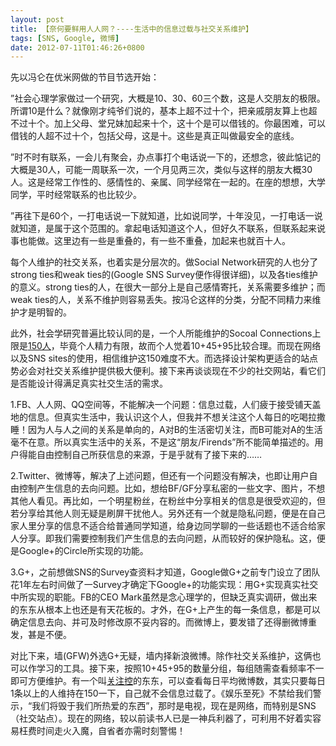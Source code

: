 ```yaml
---
layout: post
title: 【奈何要鲜用人人网？----生活中的信息过载与社交关系维护】
tags: [SNS, Google, 微博]
date: 2012-07-11T01:46:26+0800
---
```


先以冯仑在优米网做的节目节选开始：  


”社会心理学家做过一个研究，大概是10、30、60三个数，这是人交朋友的极限。所谓10是什么？就像刚才纯爷们说的，基本上超不过十个，把亲戚朋友算上也超不过十个。加上父母、堂兄妹加起来十个，这十个是可以借钱的。你最困难，可以借钱的人超不过十个，包括父母，这是十。这些是真正叫做最安全的底线。

”时不时有联系，一会儿有聚会，办点事打个电话说一下的，还想念，彼此惦记的大概是30人，可能一周联系一次，一个月见两三次，类似与这样的朋友大概30人。这是经常工作性的、感情性的、亲属、同学经常在一起的。在座的想想，大学同学，平时经常联系的也比较少。

”再往下是60个，一打电话说一下就知道，比如说同学，十年没见，一打电话一说就知道，是属于这个范围的。拿起电话知道这个人，但好久不联系，但联系起来说事也能做。这里边有一些是重叠的，有一些不重叠，加起来也就百十人。

每个人维护的社交关系，也着实是分层次的。做Social Network研究的人也分了strong ties和weak ties的(Google SNS Survey便作得很详细)，以及各ties维护的意义。strong ties的人，在很大一部分上是自己感情寄托，关系需要多维护；而weak ties的人，关系不维护则容易丢失。按冯仑这样的分类，分配不同精力来维护才是明智的。

此外，社会学研究普遍比较认同的是，一个人所能维护的Socoal Connections上限是[150人][150]，毕竟个人精力有限，故而个人觉着10+45+95比较合理。而现在网络以及SNS sites的使用，相信维护这150难度不大。而选择设计架构更适合的站点势必会对社交关系维护提供极大便利。接下来再谈谈现在不少的社交网站，看它们是否能设计得满足真实社交生活的需求。

1.FB、人人网、QQ空间等，不能解决一个问题：信息过载，人们疲于接受铺天盖地的信息。但真实生活中，我认识这个人，但我并不想关注这个人每日的吃喝拉撒睡！因为人与人之间的关系是单向的，A对B的生活密切关注，而B可能对A的生活毫不在意。所以真实生活中的关系，不是这“朋友/Firends”所不能简单描述的。用户得能自由控制自己所获信息的来源，于是乎就有了接下来的……

2.Twitter、微博等，解决了上述问题，但还有一个问题没有解决，也即让用户自由控制产生信息的去向问题。比如，想给BF/GF分享私密的一些文字、图片，不想其他人看见。再比如，一个明星粉丝，在粉丝中分享相关的信息是很受欢迎的，但若分享给其他人则无疑是刷屏干扰他人。另外还有一个就是隐私问题，便是在自己家人里分享的信息不适合给普通同学知道，给身边同学聊的一些话题也不适合给家人分享。即我们需要控制我们产生信息的去向问题，从而较好的保护隐私。这，便是Google+的Circle所实现的功能。

3.G+，之前想做SNS的Survey查资料才知道，Google做G+之前专门设立了团队花1年左右时间做了一Survey才确定下Google+的功能实现：用G+实现真实社交中所实现的职能。FB的CEO Mark虽然是念心理学的，但缺乏真实调研，做出来的东东从根本上也还是有天花板的。才外，在G+上产生的每一条信息，都是可以确定信息去向、并可及时修改原不妥内容的。而微博上，要发错了还得删微博重发，甚是不便。

对比下来，墙(GFW)外选G+无疑，墙内择新浪微博。除作社交关系维护，这俩也可以作学习的工具。接下来，按照10+45+95的数量分组，每组随需查看频率不一即可方便维护。有一个叫[关注控][Link 1]的东东，可以查看每日平均微博数，其实只要每日1条以上的人维持在150一下，自己就不会信息过载了。《娱乐至死》不禁给我们警示，“我们将毁于我们所热爱的东西”，那时是电视，现在是网络，而特别是SNS（社交站点）。现在的网络，较以前读书人已是一神兵利器了，可利用不好着实容易枉费时间走火入魔，自省者亦需时刻警惕！


[150]: https://en.wikipedia.org/wiki/Dunbar's_number
[Link 1]: http://gzkong.sinaapp.com/